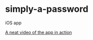 # simply-a-password
iOS app

[A neat video of the app in action](https://github.com/aminah-io/simply-a-password/blob/master/sap.mov)
